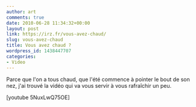 ```yaml
---
author: art
comments: true
date: 2010-06-28 11:34:32+00:00
layout: post
link: https://irz.fr/vous-avez-chaud/
slug: vous-avez-chaud
title: Vous avez chaud ?
wordpress_id: 1438447707
categories:
- Video
---
```


Parce que l'on a tous chaud, que l'été commence à pointer le bout de son nez, j'ai trouvé la vidéo qui va vous servir à vous rafraîchir un peu.

[youtube 5NuxLwQ75OE] 
